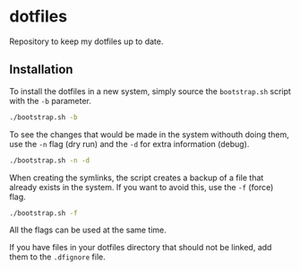 # dotfiles

Repository to keep my dotfiles up to date.

## Installation

To install the dotfiles in a new system, simply source the `bootstrap.sh` script with the `-b`
parameter.

```sh
./bootstrap.sh -b
```

To see the changes that would be made in the system withouth doing them, use the `-n` flag (dry run)
and the `-d` for extra information (debug).

```sh
./bootstrap.sh -n -d
```

When creating the symlinks, the script creates a backup of a file that already exists in the system.
If you want to avoid this, use the `-f` (force) flag.

```sh
./bootstrap.sh -f
```

All the flags can be used at the same time.

If you have files in your dotfiles directory that should not be linked, add them to the `.dfignore`
file.
